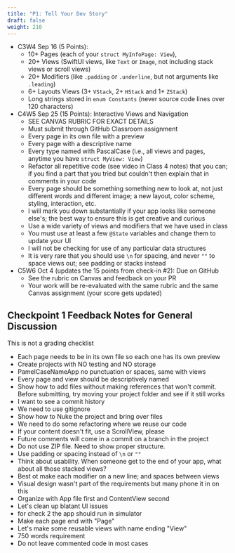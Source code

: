 ```yaml
---
title: "P1: Tell Your Dev Story"
draft: false
weight: 210
---
```


* C3W4 Sep 16 (5 Points):
    * 10+ Pages (each of your `struct MyInfoPage: View`),
    * 20+ Views (SwiftUI views, like `Text` or `Image`, not including stack views or scroll views)
    * 20+ Modifiers (like `.padding` or `.underline`, but not arguments like `.leading`)
    * 6+ Layouts Views (3+ `VStack`, 2+ `HStack` and 1+ `ZStack`)
    * Long strings stored in `enum Constants` (never source code lines over 120 characters)
* C4W5 Sep 25 (15 Points): Interactive Views and Navigation
    * SEE CANVAS RUBRIC FOR EXACT DETAILS
    * Must submit through GitHub Classroom assignment
    * Every page in its own file with a preview
    * Every page with a descriptive name
    * Every type named with PascalCase (i.e., all views and pages, anytime you have `struct MyView: View`)
    * Refactor all repetitive code (see video in Class 4 notes) that you can; if you find a part that you tried but couldn't then explain that in comments in your code
    * Every page should be something something new to look at, not just different words and different image; a new layout, color scheme, styling, interaction, etc.
    * I will mark you down substantially if your app looks like someone else's; the best way to ensure this is get creative and curious
    * Use a wide variety of views and modifiers that we have used in class
    * You must use at least a few `@State` variables and change them to update your UI
    * I will not be checking for use of any particular data structures
    * It is very rare that you should use `\n` for spacing, and never `""` to space views out; see padding or stacks instead
* C5W6 Oct 4 (updates the 15 points from check-in #2): Due on GitHub
    * See the rubric on Canvas and feedback on your PR
    * Your work will be re-evaluated with the same rubric and the same Canvas assignment (your score gets updated)

## Checkpoint 1 Feedback Notes for General Discussion

This is not a grading checklist

* Each page needs to be in its own file so each one has its own preview
* Create projects with NO testing and NO storage
* PamelCaseNameApp no punctuation or spaces, same with views
* Every page and view should be descriptively named
* Show how to add files without making references that won't commit. Before submitting, try moving your project folder and see if it still works
* I want to see a commit history
* We need to use gitignore
* Show how to Nuke the project and bring over files
* We need to do some refactoring where we reuse our code
* If your content doesn't fit, use a ScrollView, please
* Future comments will come in a commit on a branch in the project
* Do not use ZIP file. Need to show proper structure.
* Use padding or spacing instead of `\n` or `""`
* Think about usability. When someone get to the end of your app, what about all those stacked views?
* Best ot make each modifier on a new line; and spaces between views
* Visual design wasn't part of the requirements but many phone it in on this
* Organize with App file first and ContentView second
* Let's clean up blatant UI issues
* for check 2 the app should run in simulator
* Make each page end with "Page"
* Let's make some reusable views with name ending "View"
* 750 words requirement
* Do not leave commented code in most cases